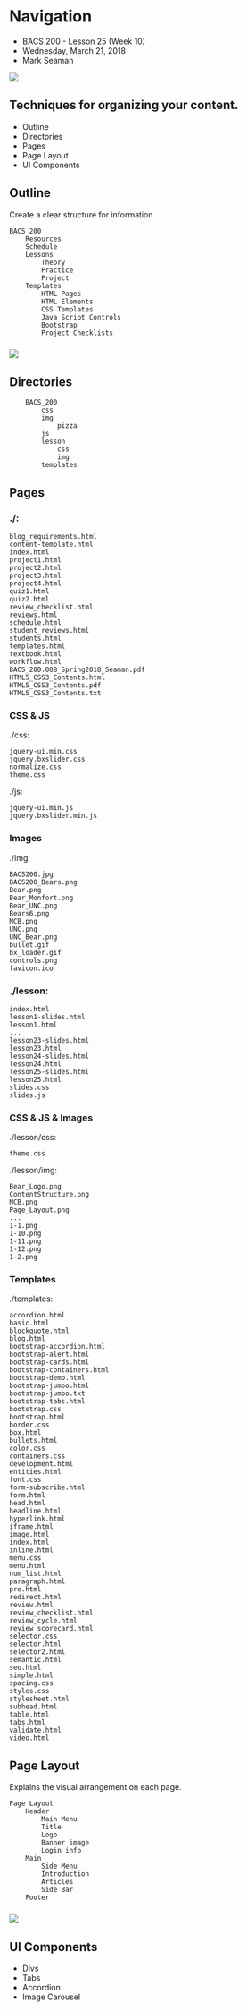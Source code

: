 # Navigation
* BACS 200 - Lesson 25 (Week 10)
* Wednesday, March 21, 2018
* Mark Seaman

![](img/Bear_Logo.png)


## Techniques for organizing your content.
* Outline
* Directories
* Pages
* Page Layout
* UI Components


## Outline
Create a clear structure for information

    BACS 200
        Resources
        Schedule
        Lessons
            Theory
            Practice
            Project
        Templates
            HTML Pages
            HTML Elements
            CSS Templates
            Java Script Controls
            Bootstrap
            Project Checklists

### ![](img/ContentStructure.png)



## Directories

```
    BACS_200
        css
        img
            pizza
        js
        lesson
            css
            img
        templates

```

## Pages

### ./:

    blog_requirements.html
    content-template.html
    index.html
    project1.html
    project2.html
    project3.html
    project4.html
    quiz1.html
    quiz2.html
    review_checklist.html
    reviews.html
    schedule.html
    student_reviews.html
    students.html
    templates.html
    textbook.html
    workflow.html
    BACS_200.008_Spring2018_Seaman.pdf
    HTML5_CSS3_Contents.html
    HTML5_CSS3_Contents.pdf
    HTML5_CSS3_Contents.txt

### CSS & JS

./css:

    jquery-ui.min.css
    jquery.bxslider.css
    normalize.css
    theme.css

./js:

    jquery-ui.min.js
    jquery.bxslider.min.js


### Images

./img:

    BACS200.jpg
    BACS200_Bears.png
    Bear.png
    Bear_Monfort.png
    Bear_UNC.png
    Bears6.png
    MCB.png
    UNC.png
    UNC_Bear.png
    bullet.gif
    bx_loader.gif
    controls.png
    favicon.ico

### ./lesson:

    index.html
    lesson1-slides.html
    lesson1.html
    ...
    lesson23-slides.html
    lesson23.html
    lesson24-slides.html
    lesson24.html
    lesson25-slides.html
    lesson25.html
    slides.css
    slides.js

### CSS & JS & Images

./lesson/css:

    theme.css

./lesson/img:

    Bear_Logo.png
    ContentStructure.png
    MCB.png
    Page_Layout.png
    ...
    1-1.png
    1-10.png
    1-11.png
    1-12.png
    1-2.png


### Templates

./templates:

    accordion.html
    basic.html
    blockquote.html
    blog.html
    bootstrap-accordion.html
    bootstrap-alert.html
    bootstrap-cards.html
    bootstrap-containers.html
    bootstrap-demo.html
    bootstrap-jumbo.html
    bootstrap-jumbo.txt
    bootstrap-tabs.html
    bootstrap.css
    bootstrap.html
    border.css
    box.html
    bullets.html
    color.css
    containers.css
    development.html
    entities.html
    font.css
    form-subscribe.html
    form.html
    head.html
    headline.html
    hyperlink.html
    iframe.html
    image.html
    index.html
    inline.html
    menu.css
    menu.html
    num_list.html
    paragraph.html
    pre.html
    redirect.html
    review.html
    review_checklist.html
    review_cycle.html
    review_scorecard.html
    selector.css
    selector.html
    selector2.html
    semantic.html
    seo.html
    simple.html
    spacing.css
    styles.css
    stylesheet.html
    subhead.html
    table.html
    tabs.html
    validate.html
    video.html


## Page Layout
Explains the visual arrangement on each page.

    Page Layout
        Header
            Main Menu
            Title
            Logo
            Banner image
            Login info
        Main
            Side Menu
            Introduction
            Articles
            Side Bar
        Footer

### ![](img/Page_Layout.png)

## UI Components
* Divs
* Tabs
* Accordion
* Image Carousel

